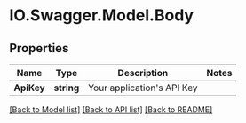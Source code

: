 # IO.Swagger.Model.Body
## Properties

Name | Type | Description | Notes
------------ | ------------- | ------------- | -------------
**ApiKey** | **string** | Your application&#39;s API Key | 

[[Back to Model list]](../README.md#documentation-for-models) [[Back to API list]](../README.md#documentation-for-api-endpoints) [[Back to README]](../README.md)

